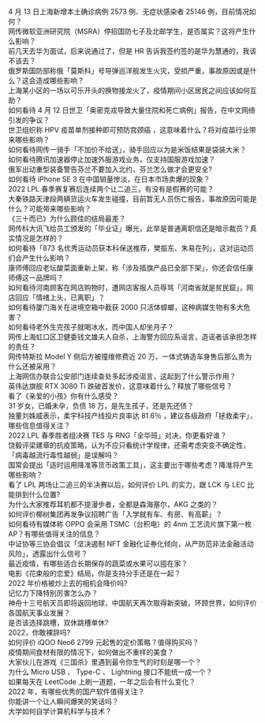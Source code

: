 4 月 13 日上海新增本土确诊病例 2573 例、无症状感染者 25146 例，目前情况如何？  
网传微软亚洲研究院（MSRA）停招国防七子及北邮学生，是否属实？这将产生什么影响？  
前几天去华为面试，后来说通过了，但是 HR 告诉我签约签的是华为慧通的，我该不该去？  
俄罗斯国防部称俄「莫斯科」号导弹巡洋舰发生火灾，受损严重，事故原因或是什么？这会造成哪些影响？  
上海某小区的一场以可乐开头的换物接龙火了，疫情期间小区居民之间应该如何互助？  
如何看待 4 月 12 日世卫「奥密克戎导致大量住院和死亡病例」报告，在中文网络引发的争议？  
世卫组织称 HPV 疫苗单剂接种即可预防宫颈癌 ，这意味着什么？将对疫苗行业带来哪些影响？  
如何看待网传一骑手「不加价不给送」，骑手回应以为是米饭结果是袋装大米？  
如何看待腾讯加速器停止加速外服游戏业务，仅支持国服游戏加速？  
俄军出动重型装备警告芬兰不要加入北约，芬兰怎么做才会更安全?  
如何看待 iPhone SE 3 在中国销量惨淡，在日本市场卖爆的现象？  
2022 LPL 春季赛复赛后连续两个让二追三，有没有是假赛的可能？  
大秦铁路天津段两辆货运火车发生碰撞，目前暂无人员伤亡报告，事故原因可能是什么？可能带来哪些影响？  
《三十而已》为什么顾佳的结局最差？  
网传科大讯飞给员工颁发的「毕业证」曝光，此举是普通离职信还是暗示裁员？真实情况是怎样的？  
如何看待「873 名优秀运动员获本科保送推荐，樊振东、朱易在列」，这对运动员们会产生什么影响？  
康师傅回应老坛酸菜面重新上架，称「涉及插旗产品已全部下架」，你还会信任康师傅这一品牌吗？  
如何看待河南顾客在网店购物时，遭网店客服人员辱骂「河南省就是贫民窟」，网店回应「情绪上头，已离职」？  
如何看待厦门海关在进境空箱中截获 2000 只活体蟑螂，这种病媒生物有多大危害？  
如何看待老外生完孩子就喝冰水，而中国人却坐月子？  
网传上海虹口区卫健委钱文雄夫人自杀，上海警方回应系谣言，造谣者该承担怎样的责任？  
网传特斯拉 Model Y 侧后方被撞维修费近 20 万，一体式铸造车身售后那么贵为什么还被采用？  
上海网信办联合公安部门连续查处多起涉疫谣言，这起到了什么警示作用？  
英伟达旗舰 RTX 3080 Ti 跌破首发价，这意味着什么？释放了哪些信号？  
看了《亲爱的小孩》你有什么感受？  
31 岁女，已婚未孕，负债 18 万，是先生孩子，还是先还债？  
独董刘姝威表示，柔宇科技产线投片良率达 81.6％ ，建议各级政府「拯救柔宇」，哪些信息值得关注？  
2022 LPL 春季胜者组决赛 TES 与 RNG「全华班」对决，你更看好谁？  
饶毅评梁建章的抗疫策略，认为不应只看统计学规律，还需考虑突变不确定性，「病毒越流行毒性越弱」是误解吗？  
国常会提出「适时运用降准等货币政策工具」，这主要出于哪些考虑？降准将产生哪些影响？  
看了 LPL 两场让二追三的半决赛以后，如何评价 LPL 的实力，跟 LCK 与 LEC 比能排到什么位置?  
为什么大家推荐耳机都不提漫步者，全都是森海塞尔，AKG 之类的？  
如何评价椰树集团再发争议招聘广告「入学就有车、有房、有高薪」？  
如何看待有媒体称 OPPO 会采用 TSMC（台积电）的 4nm 工艺流片旗下第一枚 AP？有哪些值得关注的信息？  
中证协等三协会倡议「坚决遏制 NFT 金融化证券化倾向，从严防范非法金融活动风险」，透露出什么信号？  
最近疫情，有哪些适合长期保存的蔬菜或水果可以囤在家？  
电影《花束般的恋爱》结局，你是支持分手还是在一起？  
2022 年价格被炒上去的相机会降价吗?  
记忆力下降特别厉害怎么办？  
神舟十三号航天员即将返回地球，中国航天再次取得新突破。环顾世界，如何评价各国航天事业发展？  
是否该选择跳槽，双休跳槽单休?  
2022，你敢裸辞吗?  
如何评价 iQOO Neo6 2799 元起售的定价策略？值得购买吗？  
疫情期间食材有限的情况下，如何做出不重样的美食？  
大家伙儿在游戏《三国杀》里遇到最令你生气的时刻是哪一个？  
为什么 Micro USB 、 Type-C 、 Lightning 接口不能统一成一个？  
如果每天在 LeetCode 上刷一道题，一年之后会有什么变化？  
2022 年，有哪些优秀的国产软件值得关注？  
你能讲一个让人瞬间爆笑的笑话吗？  
大学如何自学计算机科学与技术？  
